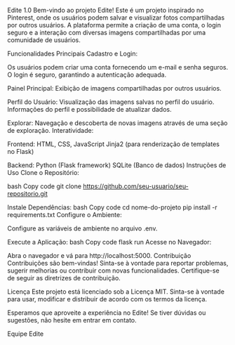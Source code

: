 Edite 1.0
Bem-vindo ao projeto Edite! 
Este é um projeto inspirado no Pinterest, onde os usuários podem salvar e visualizar fotos compartilhadas por outros usuários. A plataforma permite a criação de uma conta, o login seguro e a interação com diversas imagens compartilhadas por uma comunidade de usuários.

Funcionalidades Principais
Cadastro e Login:

Os usuários podem criar uma conta fornecendo um e-mail e senha seguros.
O login é seguro, garantindo a autenticação adequada.

Painel Principal:
Exibição de imagens compartilhadas por outros usuários.

Perfil do Usuário:
Visualização das imagens salvas no perfil do usuário.
Informações do perfil e possibilidade de atualizar dados.

Explorar:
Navegação e descoberta de novas imagens através de uma seção de exploração.
Interatividade:

Frontend:
HTML, CSS, JavaScript
Jinja2 (para renderização de templates no Flask)

Backend:
Python (Flask framework)
SQLite (Banco de dados)
Instruções de Uso
Clone o Repositório:

bash
Copy code
git clone https://github.com/seu-usuario/seu-repositorio.git

Instale Dependências:
bash
Copy code
cd nome-do-projeto
pip install -r requirements.txt
Configure o Ambiente:

Configure as variáveis de ambiente no arquivo .env.

Execute a Aplicação:
bash
Copy code
flask run
Acesse no Navegador:

Abra o navegador e vá para http://localhost:5000.
Contribuição
Contribuições são bem-vindas! Sinta-se à vontade para reportar problemas, sugerir melhorias ou contribuir com novas funcionalidades. Certifique-se de seguir as diretrizes de contribuição.

Licença
Este projeto está licenciado sob a Licença MIT. Sinta-se à vontade para usar, modificar e distribuir de acordo com os termos da licença.

Esperamos que aproveite a experiência no Edite! Se tiver dúvidas ou sugestões, não hesite em entrar em contato.

Equipe Edite
